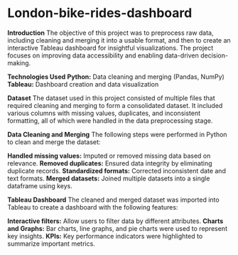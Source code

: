 # London-bike-rides-dashboard


**Introduction**
The objective of this project was to preprocess raw data, including cleaning and merging it into a usable format, and then to create an interactive Tableau dashboard for insightful visualizations. The project focuses on improving data accessibility and enabling data-driven decision-making.

**Technologies Used**
**Python:** Data cleaning and merging (Pandas, NumPy)
**Tableau:** Dashboard creation and data visualization

**Dataset**
The dataset used in this project consisted of multiple files that required cleaning and merging to form a consolidated dataset. It included various columns with missing values, duplicates, and inconsistent formatting, all of which were handled in the data preprocessing stage.

**Data Cleaning and Merging**
The following steps were performed in Python to clean and merge the dataset:

**Handled missing values:** Imputed or removed missing data based on relevance.
**Removed duplicates:** Ensured data integrity by eliminating duplicate records.
**Standardized formats:** Corrected inconsistent date and text formats.
**Merged datasets:** Joined multiple datasets into a single dataframe using keys.

**Tableau Dashboard**
The cleaned and merged dataset was imported into Tableau to create a dashboard with the following features:

**Interactive filters:** Allow users to filter data by different attributes.
**Charts and Graphs:** Bar charts, line graphs, and pie charts were used to represent key insights.
**KPIs:** Key performance indicators were highlighted to summarize important metrics.
